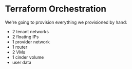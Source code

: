 # Terraform Orchestration

We're going to provision everything we provisioned by hand:

- 2 tenant networks
- 2 floating IPs
- 1 provider network
- 1 router
- 2 VMs
- 1 cinder volume
- user data


